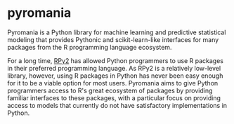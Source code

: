 # pyromania

Pyromania is a Python library for machine learning and predictive statistical modeling that provides Pythonic and scikit-learn-like interfaces for many packages from the R programming language ecosystem.

For a long time, [RPy2](https://rpy2.github.io/doc/v2.9.x/html/index.html) has allowed Python programmers to use R packages in their preferred programming language. As RPy2 is a relatively low-level library, however, using R packages in Python has never been easy enough for it to be a viable option for most users. Pyromania aims to give Python programmers access to R's great ecosystem of packages by providing familiar interfaces to these packages, with a particular focus on providing access to models that currently do not have satisfactory implementations in Python.